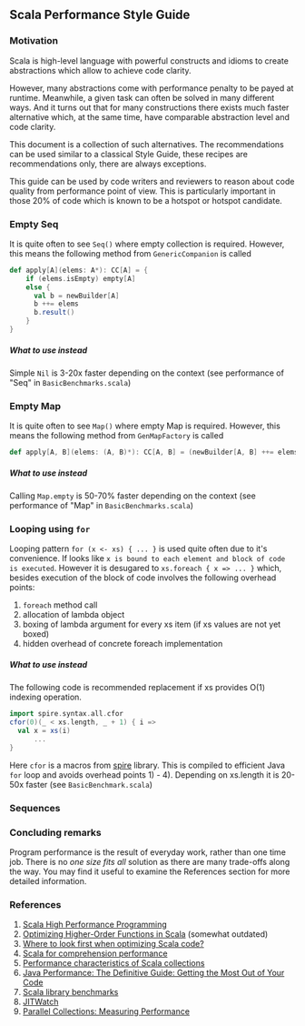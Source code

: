 ## Scala Performance Style Guide 

### Motivation

Scala is high-level language with powerful constructs and idioms to
create abstractions which allow to achieve code clarity.

However, many abstractions come with performance penalty to be payed at runtime.
Meanwhile, a given task can often be solved in many different ways. 
And it turns out that for many constructions there exists much faster alternative
which, at the same time, have comparable abstraction level and code clarity.

This document is a collection of such alternatives. The recommendations can be used
similar to a classical Style Guide, these recipes are recommendations only, there are
always exceptions.

This guide can be used by code writers and reviewers to reason about code quality from
performance point of view.
This is particularly important in those 20% of code which is known to be a hotspot or
hotspot candidate.

### Empty Seq

It is quite often to see `Seq()` where empty collection is required.
However, this means the following method from `GenericCompanion` is called

```scala
def apply[A](elems: A*): CC[A] = {
    if (elems.isEmpty) empty[A]
    else {
      val b = newBuilder[A]
      b ++= elems
      b.result()
    }
}
```

##### What to use instead

Simple `Nil` is 3-20x faster depending on the context 
(see  performance of "Seq" in `BasicBenchmarks.scala`)

### Empty Map

It is quite often to see `Map()` where empty Map is required.
However, this means the following method from `GenMapFactory` is called

```scala
def apply[A, B](elems: (A, B)*): CC[A, B] = (newBuilder[A, B] ++= elems).result()
```
##### What to use instead

Calling `Map.empty` is 50-70% faster depending on the context 
(see  performance of "Map" in `BasicBenchmarks.scala`)


### Looping using `for`

Looping pattern `for (x <- xs) { ... }` is used quite often due to it's convenience.
If looks like `x is bound to each element and block of code is executed`.
However it is desugared to `xs.foreach { x => ... }` which, besides
execution of the block of code involves the following overhead points:
1) `foreach` method call
2) allocation of lambda object
3) boxing of lambda argument for every xs item (if xs values are not yet boxed)
4) hidden overhead of concrete foreach implementation

##### What to use instead

The following code is recommended replacement if xs provides O(1) indexing operation.

```scala
import spire.syntax.all.cfor
cfor(0)(_ < xs.length, _ + 1) { i => 
  val x = xs(i)
      ...
}
```

Here `cfor` is a macros from [spire](https://github.com/non/spire) library.
This is compiled to efficient Java `for` loop and avoids overhead points 1) - 4).
Depending on xs.length it is 20-50x faster (see `BasicBenchmark.scala`)

### Sequences


### Concluding remarks

Program performance is the result of everyday work, rather than one time job.
There is no *one size fits all* solution as there are many trade-offs along the way.
You may find it useful to examine the References section for more detailed information.

### References
1. [Scala High Performance Programming](https://www.amazon.com/Scala-Performance-Programming-Vincent-Theron/dp/178646604X)
2. [Optimizing Higher-Order Functions in Scala](https://infoscience.epfl.ch/record/128135/files/paper.pdf) (somewhat outdated)
3. [Where to look first when optimizing Scala code?](https://stackoverflow.com/questions/15112604/where-to-look-first-when-optimizing-scala-code)
4. [Scala for comprehension performance](https://stackoverflow.com/questions/15137360/scala-for-comprehension-performance)
5. [Performance characteristics of Scala collections](https://docs.scala-lang.org/overviews/collections/performance-characteristics.html)
6. [Java Performance: The Definitive Guide: Getting the Most Out of Your Code](https://www.amazon.com/Java-Performance-Definitive-Guide-Getting/dp/1449358454)
7. [Scala library benchmarks](https://github.com/scala/scala/tree/2.13.x/test/benchmarks)
8. [JITWatch](https://github.com/AdoptOpenJDK/jitwatch)
9. [Parallel Collections: Measuring Performance](https://docs.scala-lang.org/overviews/parallel-collections/performance.html)

